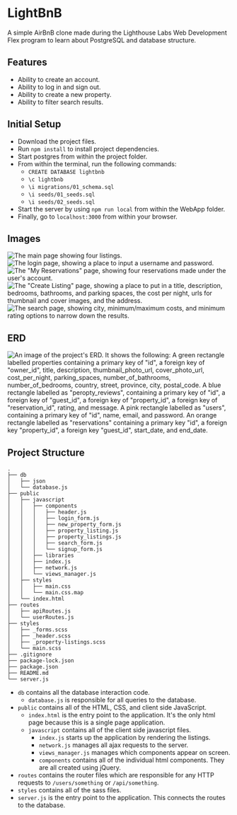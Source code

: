 # LightBnB
A simple AirBnB clone made during the Lighthouse Labs Web Development Flex program to learn about PostgreSQL and database structure.

## Features
* Ability to create an account.
* Ability to log in and sign out.
* Ability to create a new property.
* Ability to filter search results.

## Initial Setup
* Download the project files.
* Run `npm install` to install project dependencies.
* Start postgres from within the project folder.
* From within the terminal, run the following commands:
  * `CREATE DATABASE lightbnb`
  * `\c lightbnb`
  * `\i migrations/01_schema.sql`
  * `\i seeds/01_seeds.sql`
  * `\i seeds/02_seeds.sql`
* Start the server by using `npm run local` from within the WebApp folder.
* Finally, go to `localhost:3000` from within your browser.

## Images
![The main page showing four listings.](../images/main.png)
![The login page, showing a place to input a username and password.](../images/login.png)
![The "My Reservations" page, showing four reservations made under the user's account.](../images/reservations.png)
![The "Create Listing" page, showing a place to put in a title, description, bedrooms, bathrooms, and parking spaces, the cost per night, urls for thumbnail and cover images, and the address.](../images/create_listing.png)
![The search page, showing city, minimum/maximum costs, and minimum rating options to narrow down the results.](../images/search.png)

## ERD
![An image of the project's ERD. It shows the following: A green rectangle labelled properties containing a primary key of "id", a foreign key of "owner_id", title, description, thumbnail_photo_url, cover_photo_url, cost_per_night, parking_spaces, number_of_bathrooms, number_of_bedrooms, country, street, province, city, postal_code. A blue rectangle labelled as "peropty_reviews", containing a primary key of "id", a foreign key of "guest_id", a foreign key of "property_id", a foreign key of "reservation_id", rating, and message. A pink rectangle labelled as "users", containing a primary key of "id", name, email, and password. An orange rectangle labelled as "reservations" containing a primary key "id", a foreign key "property_id", a foreign key "guest_id", start_date, and end_date.](../images/erd.png)

## Project Structure

```
.
├── db
│   ├── json
│   └── database.js
├── public
│   ├── javascript
│   │   ├── components 
│   │   │   ├── header.js
│   │   │   ├── login_form.js
│   │   │   ├── new_property_form.js
│   │   │   ├── property_listing.js
│   │   │   ├── property_listings.js
│   │   │   ├── search_form.js
│   │   │   └── signup_form.js
│   │   ├── libraries
│   │   ├── index.js
│   │   ├── network.js
│   │   └── views_manager.js
│   ├── styles
│   │   ├── main.css
│   │   └── main.css.map
│   └── index.html
├── routes
│   ├── apiRoutes.js
│   └── userRoutes.js
├── styles  
│   ├── _forms.scss
│   ├── _header.scss
│   ├── _property-listings.scss
│   └── main.scss
├── .gitignore
├── package-lock.json
├── package.json
├── README.md
└── server.js
```

* `db` contains all the database interaction code.
  * `database.js` is responsible for all queries to the database.
* `public` contains all of the HTML, CSS, and client side JavaScript. 
  * `index.html` is the entry point to the application. It's the only html page because this is a single page application.
  * `javascript` contains all of the client side javascript files.
    * `index.js` starts up the application by rendering the listings.
    * `network.js` manages all ajax requests to the server.
    * `views_manager.js` manages which components appear on screen.
    * `components` contains all of the individual html components. They are all created using jQuery.
* `routes` contains the router files which are responsible for any HTTP requests to `/users/something` or `/api/something`. 
* `styles` contains all of the sass files. 
* `server.js` is the entry point to the application. This connects the routes to the database.